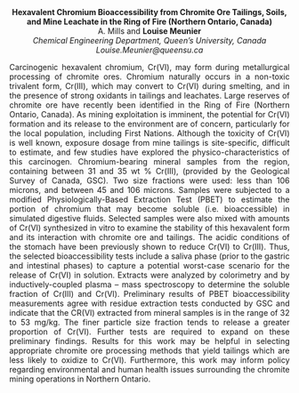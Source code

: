 <center><strong>Hexavalent Chromium Bioaccessibility from Chromite Ore Tailings, Soils, and Mine Leachate in the Ring of Fire (Northern Ontario, Canada)</strong>

<center>A. Mills and <strong>Louise Meunier</strong>

<center><i>Chemical Engineering Department, Queen’s University, Canada</i>

<center><i>Louise.Meunier@queensu.ca</i>

<p style="text-align:justify">Carcinogenic hexavalent chromium, Cr(VI), may form during metallurgical
processing of chromite ores. Chromium naturally occurs in a non-toxic trivalent form,
Cr(III), which may convert to Cr(VI) during smelting, and in the
presence of strong oxidants in tailings and leachates. Large reserves of
chromite ore have recently been identified in the Ring of Fire (Northern
Ontario, Canada). As mining exploitation is imminent, the potential for
Cr(VI) formation and its release to the environment are of concern,
particularly for the local population, including First Nations. Although
the toxicity of Cr(VI) is well known, exposure dosage from mine tailings
is site-specific, difficult to estimate, and few studies have explored
the physico-characteristics of this carcinogen. Chromium-bearing mineral
samples from the region, containing between 31 and 35 wt % Cr(III),
(provided by the Geological Survey of Canada, GSC). Two size fractions
were used: less than 106 microns, and between 45 and 106 microns.
Samples were subjected to a modified Physiologically-Based Extraction
Test (PBET) to estimate the portion of chromium that may become soluble
(i.e. bioaccessible) in simulated digestive fluids. Selected samples
were also mixed with amounts of Cr(VI) synthesized in vitro to examine
the stability of this hexavalent form and its interaction with chromite
ore and tailings. The acidic conditions of the stomach have been
previously shown to reduce Cr(VI) to Cr(III). Thus, the selected
bioaccessibility tests include a saliva phase (prior to the gastric and
intestinal phases) to capture a potential worst-case scenario for the
release of Cr(VI) in solution. Extracts were analyzed by colorimetry and
by inductively-coupled plasma – mass spectroscopy to determine the
soluble fraction of Cr(III) and Cr(VI). Preliminary results of PBET
bioaccessibility measurements agree with residue extraction tests
conducted by GSC and indicate that the CR(VI) extracted from mineral
samples is in the range of 32 to 53 mg/kg. The finer particle size
fraction tends to release a greater proportion of Cr(VI). Further tests
are required to expand on these preliminary findings. Results for this
work may be helpful in selecting appropriate chromite ore processing
methods that yield tailings which are less likely to oxidize to Cr(VI).
Furthermore, this work may inform policy regarding environmental and
human health issues surrounding the chromite mining operations in
Northern Ontario.
